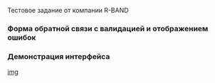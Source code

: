 Тестовое задание от компании R-BAND

### Форма обратной связи с валидацией и отображением ошибок

### Демонстрация интерфейса

[img](https://github.com/xkochevnikx/formDataProject/blob/master/img/%D0%A1%D0%BD%D0%B8%D0%BC%D0%BE%D0%BA%20%D1%8D%D0%BA%D1%80%D0%B0%D0%BD%D0%B0%202023-08-23%20%D0%B2%2012.42.36.png)
